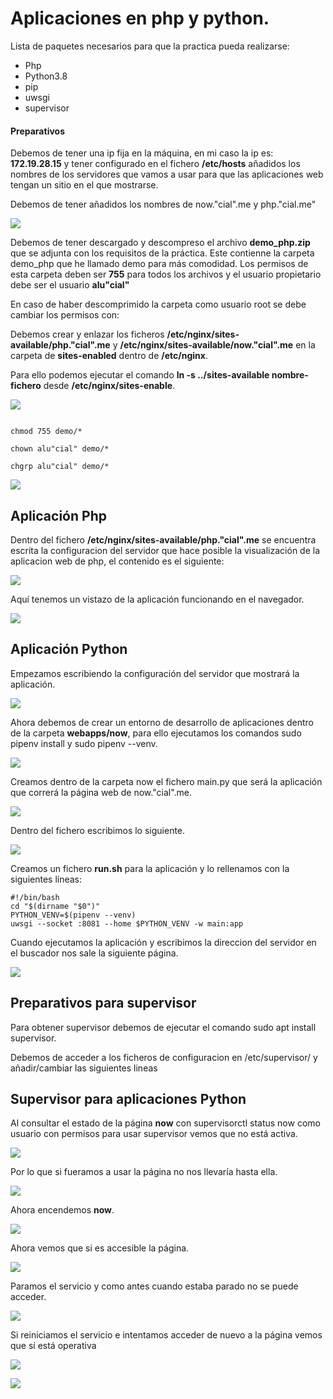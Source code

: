 # Aplicaciones en php y python.

Lista de paquetes necesarios para que la practica pueda realizarse:
* Php
* Python3.8
* pip
* uwsgi
* supervisor

#### Preparativos

Debemos de tener una ip fija en la máquina, en mi caso la ip es: **172.19.28.15** y tener configurado en el fichero **/etc/hosts** añadidos los nombres de los servidores que vamos a usar para que las aplicaciones web tengan un sitio en el que mostrarse.

Debemos de tener añadidos los nombres de now."cial".me y php."cial.me"

![](./img/php/008.png)

Debemos de tener descargado y descompreso el archivo **demo_php.zip** que se adjunta con los requisitos de la práctica. Este contienne la carpeta demo_php que he llamado demo para más comodidad. Los permisos de esta carpeta deben ser **755** para todos los archivos y el usuario propietario debe ser el usuario **alu"cial"**

En caso de haber descomprimido la carpeta como usuario root se debe cambiar los permisos con:

Debemos crear y enlazar los ficheros **/etc/nginx/sites-available/php."cial".me** y **/etc/nginx/sites-available/now."cial".me** en la carpeta de **sites-enabled** dentro de **/etc/nginx**.

Para ello podemos ejecutar el comando **ln -s ../sites-available nombre-fichero** desde **/etc/nginx/sites-enable**.

![](./img/php/007.png)

~~~

chmod 755 demo/*

chown alu"cial" demo/*

chgrp alu"cial" demo/*

~~~

![](./img/php/002.png)

## Aplicación Php

Dentro del fichero **/etc/nginx/sites-available/php."cial".me** se encuentra escrita la configuracion del servidor que hace posible la visualización de la aplicacion web de php, el contenido es el siguiente:

![](./img/php/003.png)

Aquí tenemos un vistazo de la aplicación funcionando en el navegador.

![](./img/php/004.png)

## Aplicación Python

Empezamos escribiendo la configuración del servidor que mostrará la aplicación.

![](./img/python/004.png)

Ahora debemos de crear un entorno de desarrollo de aplicaciones dentro de la carpeta **webapps/now**, para ello ejecutamos los comandos sudo pipenv install y sudo pipenv --venv.

![](./img/python/001.png)

Creamos dentro de la carpeta now el fichero main.py que será la aplicación que correrá la página web de now."cial".me.

![](./img/python/002.png)

Dentro del fichero escribimos lo siguiente.

![](./img/python/010.png)

Creamos un fichero **run.sh** para la aplicación y lo rellenamos con la siguientes líneas:

~~~
#!/bin/bash
cd "$(dirname "$0")"
PYTHON_VENV=$(pipenv --venv)
uwsgi --socket :8081 --home $PYTHON_VENV -w main:app
~~~

Cuando ejecutamos la aplicación y escribimos la direccion del servidor en el buscador nos sale la siguiente página.


![](./img/python/006.png)

## Preparativos para supervisor

Para obtener supervisor debemos de ejecutar el comando sudo apt install supervisor.

Debemos de acceder a los ficheros de configuracion en /etc/supervisor/ y añadir/cambiar las siguientes lineas


## Supervisor para aplicaciones Python

Al consultar el estado de la página **now** con supervisorctl status now como usuario con permisos para usar supervisor vemos que no está activa.

![](./img/python/011.png)

Por lo que si fueramos a usar la página no nos llevaría hasta ella.

![](./img/python/012.png)

Ahora encendemos **now**.

![](./img/python/013.png)

Ahora vemos que si es accesible la página.

![](./img/python/017.png)

Paramos el servicio y como antes cuando estaba parado no se puede acceder.

![](./img/python/015.png)

Si reiniciamos el servicio e intentamos acceder de nuevo a la página vemos que sí está operativa

![](./img/python/016.png)

![](./img/python/017.png)
